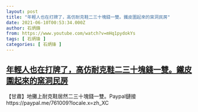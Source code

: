 ```yaml
---
layout: post
title: "年輕人也在打牌了，高仿耐克鞋二三十塊錢一雙。鐵皮圍起來的窯洞民房"
date: 2021-06-10T00:53:34.000Z
author: 石炳鋒
from: https://www.youtube.com/watch?v=mHq1pydokYs
tags: [ 石炳锋 ]
categories: [ 石炳锋 ]
---
```

<!--1623286414000-->
[年輕人也在打牌了，高仿耐克鞋二三十塊錢一雙。鐵皮圍起來的窯洞民房](https://www.youtube.com/watch?v=mHq1pydokYs)
------

<div>
【甘肅】地攤上耐克鞋居然二三十塊錢一雙。Paypal鏈接https://paypal.me/761009?locale.x=zh_XC
</div>
